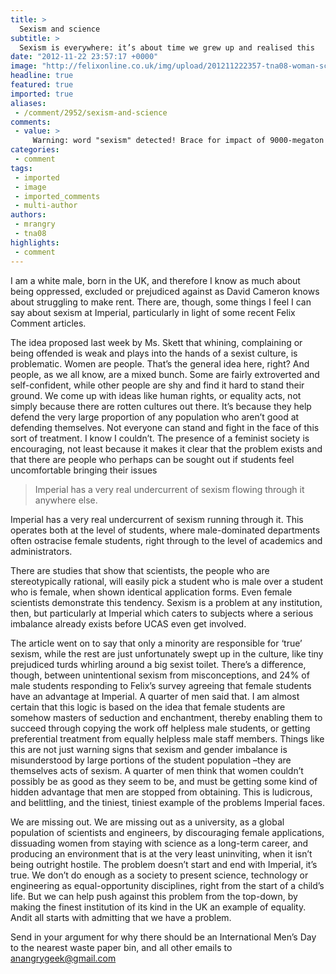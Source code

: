 ```yaml
---
title: >
  Sexism and science
subtitle: >
  Sexism is everywhere: it’s about time we grew up and realised this
date: "2012-11-22 23:57:17 +0000"
image: "http://felixonline.co.uk/img/upload/201211222357-tna08-woman-scientist.jpg"
headline: true
featured: true
imported: true
aliases:
 - /comment/2952/sexism-and-science
comments:
 - value: >
     Warning: word "sexism" detected! Brace for impact of 9000-megaton rage bomb
categories:
 - comment
tags:
 - imported
 - image
 - imported_comments
 - multi-author
authors:
 - mrangry
 - tna08
highlights:
 - comment
---
```


I am a white male, born in the UK, and therefore I know as much about being oppressed, excluded or prejudiced against as David Cameron knows about struggling to make rent. There are, though, some things I feel I can say about sexism at Imperial, particularly in light of some recent Felix Comment articles.

The idea proposed last week by Ms. Skett that whining, complaining or being offended is weak and plays into the hands of a sexist culture, is problematic. Women are people. That’s the general idea here, right? And people, as we all know, are a mixed bunch. Some are fairly extroverted and self-confident, while other people are shy and find it hard to stand their ground. We come up with ideas like human rights, or equality acts, not simply because there are rotten cultures out there. It’s because they help defend the very large proportion of any population who aren’t good at defending themselves. Not everyone can stand and fight in the face of this sort of treatment. I know I couldn’t. The presence of a feminist society is encouraging, not least because it makes it clear that the problem exists and that there are people who perhaps can be sought out if students feel uncomfortable bringing their issues
> Imperial has a very real undercurrent of sexism flowing through it
anywhere else.

Imperial has a very real undercurrent of sexism running through it. This operates both at the level of students, where male-dominated departments often ostracise female students, right through to the level of academics and administrators.

There are studies that show that scientists, the people who are stereotypically rational, will easily pick a student who is male over a student who is female, when shown identical application forms. Even female scientists demonstrate this tendency. Sexism is a problem at any institution, then, but particularly at Imperial which caters to subjects where a serious imbalance already exists before UCAS even get involved.

The article went on to say that only a minority are responsible for ‘true’ sexism, while the rest are just unfortunately swept up in the culture, like tiny prejudiced turds whirling around a big sexist toilet. There’s a difference, though, between unintentional sexism from misconceptions, and 24% of male students responding to Felix’s survey agreeing that female students have an advantage at Imperial. A quarter of men said that. I am almost certain that this logic is based on the idea that female students are somehow masters of seduction and enchantment, thereby enabling them to succeed through copying the work off helpless male students, or getting preferential treatment from equally helpless male staff members. Things like this are not just warning signs that sexism and gender imbalance is misunderstood by large portions of the student population –they are themselves acts of sexism. A quarter of men think that women couldn’t possibly be as good as they seem to be, and must be getting some kind of hidden advantage that men are stopped from obtaining. This is ludicrous, and belittling, and the tiniest, tiniest example of the problems Imperial faces.

We are missing out. We are missing out as a university, as a global population of scientists and engineers, by discouraging female applications, dissuading women from staying with science as a long-term career, and producing an environment that is at the very least uninviting, when it isn’t being outright hostile. The problem doesn’t start and end with Imperial, it’s true. We don’t do enough as a society to present science, technology or engineering as equal-opportunity disciplines, right from the start of a child’s life. But we can help push against this problem from the top-down, by making the finest institution of its kind in the UK an example of equality. Andit all starts with admitting that we have a problem.

Send in your argument for why there should be an International Men’s Day to the nearest waste paper bin, and all other emails to [anangrygeek@gmail.com](mailto:anangrygeek@gmail.com)
